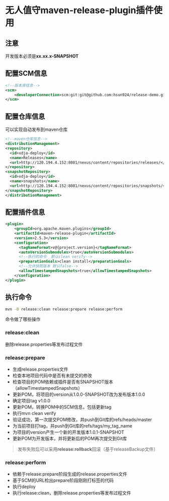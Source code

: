 # 无人值守maven-release-plugin插件使用

## 注意

开发版本必须是**xx.xx.x-SNAPSHOT**

## 配置SCM信息
```xml
<!--版本库信息-->
<scm>
	<developerConnection>scm:git:git@github.com:hsun924/release-demo.git</developerConnection>
</scm>
```

## 配置仓库信息
可以实现自动发布到maven仓库

```xml
<!--maven仓库信息-->
<distributionManagement>
<repository>
  <id>xdja-deploy</id>
  <name>Releases</name>
  <url>http://120.194.4.152:8081/nexus/content/repositories/releases/</url>
</repository>
<snapshotRepository>
  <id>xdja-deploy</id>
  <name>snapshots</name>
  <url>http://120.194.4.152:8081/nexus/content/repositories/snapshots/</url>
</snapshotRepository>
</distributionManagement>
```

## 配置插件信息

```xml
<plugin>
	<groupId>org.apache.maven.plugins</groupId>
    <artifactId>maven-release-plugin</artifactId>
    <version>2.5.3</version>
    <configuration>
      <tagNameFormat>v@{project.version}</tagNameFormat>
      <autoVersionSubmodules>true</autoVersionSubmodules>
      <!--执行的命令  默认clean verify-->
      <preparationGoals>clean install</preparationGoals>
      <!--允许快照版本 默认false-->
      <allowTimestampedSnapshots>true</allowTimestampedSnapshots>
    </configuration>
</plugin>
```

## 执行命令
```sh
mvn -B release:clean release:prepare release:perform
```
命令做了哪些操作

### release:clean
删除release.properties等发布过程文件

### release:prepare
* 生成release.properties文件
* 检查本地项目代码中是否有未提交的修改
* 检查项目的POM依赖或插件是否有SNAPSHOT版本（allowTimestampedSnapshots）
* 更新POM，将项目的version从1.0.0-SNAPSHOT改为发布版本1.0.0
* 确定项目tag v1.0.0
* 更新POM，转换POM中的SCM信息，包括更新tag
* 执行mvn clean verify
* 验证成功，第一次提交POM修改，并push到Git库的refs/heads/master
* 为当前项目打tag，并push到Git库的refs/tags/my_tag_name
* 为项目的version产生一个新的开发版本1.0.1-SNAPSHOT
* 更新POM为开发版本，并将更新后的POM再次提交到Git库

>发布失败后可以采用**release:rollback**回滚（基于releaseBackup文件）

### release:perform
* 依赖于release:prepare阶段生成的release.properties文件
* 基于SCM的URL检出prepare阶段刚刚打标签的代码
* 执行deploy
* 执行release:clean，删除release.properties等发布过程文件